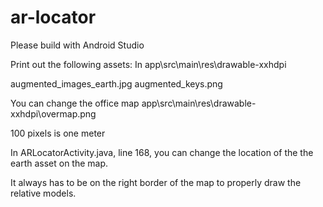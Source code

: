 # ar-locator

Please build with Android Studio

Print out the following assets:
In app\src\main\res\drawable-xxhdpi

augmented_images_earth.jpg
augmented_keys.png

You can change the office map app\src\main\res\drawable-xxhdpi\overmap.png

100 pixels is one meter

In ARLocatorActivity.java, line 168, you can change the location of the the earth asset on the map. 

It always has to be on the right border of the map to properly draw the relative models.
